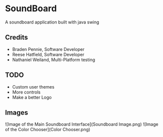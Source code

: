 # SoundBoard
A soundboard application built with java swing


## Credits 
- Braden Pennie, Software Developer
- Reese Hatfield, Software Developer
- Nathaniel Weiland, Multi-Platform testing

## TODO
- Custom user themes
- More controls
- Make a better Logo

## Images
![Image of the Main Soundboard Interface](Soundboard Image.png)
![Image of the Color Chooser](Color Chooser.png)
